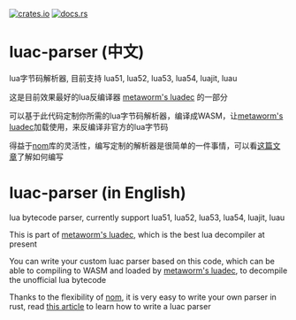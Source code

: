 
[![crates.io](https://img.shields.io/crates/v/luac-parser.svg)](https://crates.io/crates/luac-parser)
[![docs.rs](https://docs.rs/luac-parser/badge.svg)](https://docs.rs/luac-parser)

# luac-parser (中文)

lua字节码解析器, 目前支持 lua51, lua52, lua53, lua54, luajit, luau

这是目前效果最好的lua反编译器 [metaworm's luadec](http://luadec.metaworm.site) 的一部分

可以基于此代码定制你所需的lua字节码解析器，编译成WASM，让[metaworm's luadec][luadec]加载使用，来反编译非官方的lua字节码

得益于[nom][nom]库的灵活性，编写定制的解析器是很简单的一件事情，可以看[这篇文章][write-parser]了解如何编写

# luac-parser (in English)

lua bytecode parser, currently support lua51, lua52, lua53, lua54, luajit, luau

This is part of [metaworm's luadec][luadec], which is the best lua decompiler at present

You can write your custom luac parser based on this code, which can be able to compiling to WASM and loaded by [metaworm's luadec][luadec], to decompile the unofficial lua bytecode

[luadec]: http://luadec.metaworm.site
[nom]: https://github.com/rust-bakery/nom

Thanks to the flexibility of [nom][nom], it is very easy to write your own parser in rust, read [this article][write-parser] to learn how to write a luac parser

[luadec]: http://luadec.metaworm.site
[nom]: https://github.com/rust-bakery/nom
[write-parser]: https://github.com/metaworm/luac-parser-rs/wiki/Write-custom-luac-parser